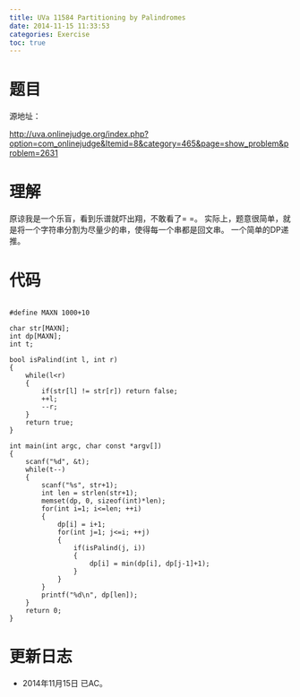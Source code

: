 ```yaml
---
title: UVa 11584 Partitioning by Palindromes
date: 2014-11-15 11:33:53
categories: Exercise
toc: true
---
```

# 题目
源地址：

http://uva.onlinejudge.org/index.php?option=com_onlinejudge&Itemid=8&category=465&page=show_problem&problem=2631

# 理解
原谅我是一个乐盲，看到乐谱就吓出翔，不敢看了= =。
实际上，题意很简单，就是将一个字符串分割为尽量少的串，使得每一个串都是回文串。
一个简单的DP递推。


<!-- more -->

# 代码

```

#define MAXN 1000+10

char str[MAXN];
int dp[MAXN];
int t;

bool isPalind(int l, int r)
{
    while(l<r)
    {
        if(str[l] != str[r]) return false;
        ++l;
        --r;
    }
    return true;
}

int main(int argc, char const *argv[])
{
    scanf("%d", &t);
    while(t--)
    {
        scanf("%s", str+1);
        int len = strlen(str+1);
        memset(dp, 0, sizeof(int)*len);
        for(int i=1; i<=len; ++i)
        {
            dp[i] = i+1;
            for(int j=1; j<=i; ++j)
            {
                if(isPalind(j, i))
                {
                    dp[i] = min(dp[i], dp[j-1]+1);
                }
            }
        }
        printf("%d\n", dp[len]);
    }
    return 0;
}

```

# 更新日志
- 2014年11月15日 已AC。